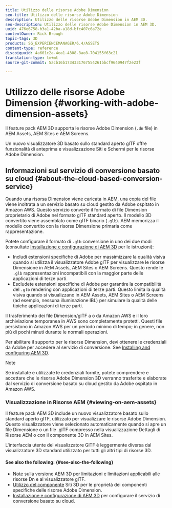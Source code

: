 ```yaml
---
title: Utilizzo delle risorse Adobe Dimension
seo-title: Utilizzo delle risorse Adobe Dimension
description: Utilizzo delle risorse Adobe Dimension in AEM 3D.
seo-description: Utilizzo delle risorse Adobe Dimension in AEM 3D.
uuid: 476e6758-b3a1-42ba-a18d-bfc407c6a72e
contentOwner: Rick Brough
topic-tags: 3D
products: SG_EXPERIENCEMANAGER/6.4/ASSETS
content-type: reference
discoiquuid: 4a601c2a-4ea1-4308-8ae8-704155f63c21
translation-type: tm+mt
source-git-commit: 5acb16b1734331767554261bbcf9640947f2e23f

---
```



# Utilizzo delle risorse Adobe Dimension {#working-with-adobe-dimension-assets}

Il feature pack AEM 3D supporta le risorse Adobe Dimension (`.dn` file) in AEM Assets, AEM Sites e AEM Screens.

Un nuovo visualizzatore 3D basato sullo standard aperto glTF offre funzionalità di anteprima e visualizzazione Siti e Schermi per le risorse Adobe Dimension.

## Informazioni sul servizio di conversione basato su cloud {#about-the-cloud-based-conversion-service}

Quando una risorsa Dimension viene caricata in AEM, una copia del file viene inoltrata a un servizio basato su cloud gestito da Adobe ospitato in Amazon AWS. Questo servizio converte il formato di file Dimension proprietario di Adobe nel formato glTF standard aperto. Il modello 3D convertito viene assemblato come glTF binario (`.glb`). AEM memorizza il modello convertito con la risorsa Dimensione primaria come rappresentazione.

Potete configurare il formato di `.glb` conversione in uno dei due modi (consultate [Installazione e configurazione di AEM 3D](install-config-3d.md) per le istruzioni):

* Includi estensioni specifiche di Adobe per massimizzare la qualità visiva quando si utilizza il visualizzatore Adobe glTF per visualizzare le risorse Dimensione in AEM Assets, AEM Sites o AEM Screens. Questo rende le `.glb` rappresentazioni incompatibili con la maggior parte delle applicazioni di terze parti.
* Escludete estensioni specifiche di Adobe per garantire la compatibilità del `.glb` rendering con applicazioni di terze parti. Questo limita la qualità visiva quando si visualizzano in AEM Assets, AEM Sites o AEM Screens (ad esempio, nessuna illuminazione IBL) per simulare la qualità delle tipiche applicazioni di terze parti.

Il trasferimento dei file Dimension/glTF a o da Amazon AWS e il loro archiviazione temporanea in AWS sono completamente protetti. Questi file persistono in Amazon AWS per un periodo minimo di tempo; in genere, non più di pochi minuti durante le normali operazioni.

Per abilitare il supporto per le risorse Dimension, devi ottenere le credenziali da Adobe per accedere al servizio di conversione. See [Installing and configuring AEM 3D](install-config-3d.md).

>[!NOTE]
>
>Se installate e utilizzate le credenziali fornite, potete comprendere e accettare che le risorse Adobe Dimension 3D verranno trasferite e elaborate dal servizio di conversione basato su cloud gestito da Adobe ospitato in Amazon AWS.

### Visualizzazione in Risorse AEM {#viewing-on-aem-assets}

Il feature pack AEM 3D include un nuovo visualizzatore basato sullo standard aperto glTF, utilizzato per visualizzare le risorse Adobe Dimension. Questo visualizzatore viene selezionato automaticamente quando si apre un file Dimensione o un file .glTF compresso nella visualizzazione Dettagli di Risorse AEM o con il componente 3D in AEM Sites.

L&#39;interfaccia utente del visualizzatore GlTF è leggermente diversa dal visualizzatore 3D standard utilizzato per tutti gli altri tipi di risorse 3D.

#### See also the following: {#see-also-the-following}

* [Note](/help/release-notes/aem3d-release-notes.md) sulla versione AEM 3D per limitazioni e limitazioni applicabili alle risorse Dn e al visualizzatore glTF.
* [Utilizzo del componente](using-the-3d-sites-component.md) Siti 3D per le proprietà dei componenti specifiche delle risorse Adobe Dimension.
* [Installazione e configurazione di AEM 3D](install-config-3d.md) per configurare il servizio di conversione basato su cloud.

